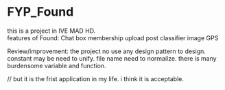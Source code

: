# FYP_Found
this is a project in IVE MAD HD.</br>
features of Found:
Chat box 
membership
upload post
classifier image
GPS

Review/improvement:
the project no use any design pattern to design.
constant may be need to unify.
file name need to normailze.
there is many burdensome variable and function.

// but it is the frist application in my life. i think it is acceptable. 
